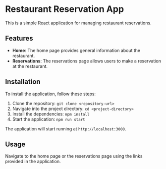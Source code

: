 # Restaurant Reservation App

This is a simple React application for managing restaurant reservations.

## Features

- **Home**: The home page provides general information about the restaurant.
- **Reservations**: The reservations page allows users to make a reservation at the restaurant.

## Installation

To install the application, follow these steps:

1. Clone the repository: `git clone <repository-url>`
2. Navigate into the project directory: `cd <project-directory>`
3. Install the dependencies: `npm install`
4. Start the application: `npm run start`

The application will start running at `http://localhost:3000`.

## Usage

Navigate to the home page or the reservations page using the links provided in the application.
